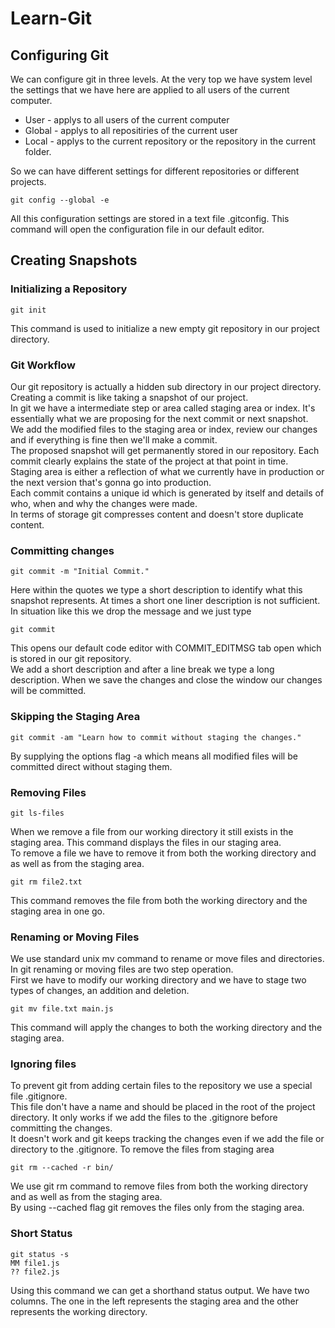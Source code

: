 # Learn-Git

## Configuring Git

We can configure git in three levels. At the very top we have system level the settings that we have here are applied to all users of the current computer.

* User - applys to all users of the current computer
* Global - applys to all repositiries of the current user
* Local - applys to the current repository or the repository in the current folder.

So we can have different settings for different repositories or different projects.

```console
git config --global -e
```
All this configuration settings are stored in a text file .gitconfig. This command will open the configuration file in our default editor.

## Creating Snapshots

### Initializing a Repository

```console
git init
```
This command is used to initialize a new empty git repository in our project directory.

### Git Workflow

Our git repository is actually a hidden sub directory in our project directory. Creating a commit is like taking a snapshot of our project.  
In git we have a intermediate step or area called staging area or index. It's essentially what we are proposing for the next commit or next snapshot.  
We add the modified files to the staging area or index, review our changes and if everything is fine then we'll make a commit.  
The proposed snapshot will get permanently stored in our repository. Each commit clearly explains the state of the project at that point in time.  
Staging area is either a reflection of what we currently have in production or the next version that's gonna go into production.  
Each commit contains a unique id which is generated by itself and details of who, when and why the changes were made.  
In terms of storage git compresses content and doesn't store duplicate content.

### Committing changes

```console
git commit -m "Initial Commit."
```
Here within the quotes we type a short description to identify what this snapshot represents. At times a short one liner description is not sufficient.
In situation like this we drop the message and we just type 

```console
git commit
```
This opens our default code editor with COMMIT_EDITMSG tab open which is stored in our git repository.  
We add a short description and after a line break we type a long description. When we save the changes and close the window our changes will be committed.

### Skipping the Staging Area

```console
git commit -am "Learn how to commit without staging the changes."
```

By supplying the options flag -a which means all modified files will be committed direct without staging them.

### Removing Files

```console
git ls-files
```

When we remove a file from our working directory it still exists in the staging area. This command displays the files in our staging area.  
To remove a file we have to remove it from both the working directory and as well as from the staging area.

```console
git rm file2.txt
```

This command removes the file from both the working directory and the staging area in one go.

### Renaming or Moving Files

We use standard unix mv command to rename or move files and directories. In git renaming or moving files are two step operation.  
First we have to modify our working directory and we have to stage two types of changes, an addition and deletion. 

```
git mv file.txt main.js
```

This command will apply the changes to both the working directory and the staging area. 

### Ignoring files

To prevent git from adding certain files to the repository we use a special file .gitignore.  
This file don't have a name and should be placed in the root of the project directory.
It only works if we add the files to the .gitignore before committing the changes.  
It doesn't work and git keeps tracking the changes even if we add the file or directory to the .gitignore. To remove the files from staging area  

```console
git rm --cached -r bin/
```
We use git rm command to remove files from both the working directory and as well as from the staging area.  
By using --cached flag git removes the files only from the staging area.

### Short Status

```console
git status -s
MM file1.js
?? file2.js
```
Using this command we can get a shorthand status output. We have two columns. The one in the left represents the staging area and the other represents the working directory.
